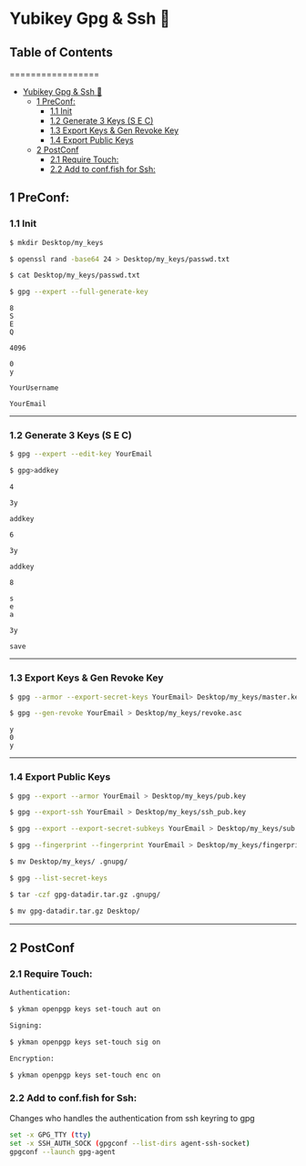 # Yubikey Gpg & Ssh 🔑

## Table of Contents
=================

* [Yubikey Gpg &amp; Ssh <g-emoji class="g-emoji" alias="key" fallback-src="https://github.githubassets.com/images/icons/emoji/unicode/1f511.png">🔑</g-emoji>](#yubikey-gpg--ssh-)
   * [1 PreConf:](#1-preconf)
      * [1.1 Init](#11-init)
      * [1.2 Generate 3 Keys (S E C)](#12-generate-3-keys-s-e-c)
      * [1.3 Export Keys &amp; Gen Revoke Key](#13-export-keys--gen-revoke-key)
      * [1.4 Export Public Keys](#14-export-public-keys)
   * [2 PostConf](#2-postconf)
      * [2.1 Require Touch:](#21-require-touch)
      * [2.2 Add to conf.fish for Ssh:](#22-add-to-conffish-for-ssh)

<!-- Created by https://github.com/ekalinin/github-markdown-toc -->
## 1 PreConf:

### 1.1 Init

```bash
$ mkdir Desktop/my_keys

$ openssl rand -base64 24 > Desktop/my_keys/passwd.txt

$ cat Desktop/my_keys/passwd.txt

$ gpg --expert --full-generate-key
```

```input
8
S
E
Q

4096

0
y

YourUsername

YourEmail
```

---

### 1.2 Generate 3 Keys (S E C)

```bash
$ gpg --expert --edit-key YourEmail

$ gpg>addkey
```

```input
4

3y

addkey

6

3y

addkey 

8

s
e
a

3y

save
```

---

### 1.3 Export Keys & Gen Revoke Key

```bash
$ gpg --armor --export-secret-keys YourEmail> Desktop/my_keys/master.key

$ gpg --gen-revoke YourEmail > Desktop/my_keys/revoke.asc
```

```input
y
0
y
```

---

### 1.4 Export Public Keys

```bash
$ gpg --export --armor YourEmail > Desktop/my_keys/pub.key

$ gpg --export-ssh YourEmail > Desktop/my_keys/ssh_pub.key

$ gpg --export --export-secret-subkeys YourEmail > Desktop/my_keys/sub.key

$ gpg --fingerprint --fingerprint YourEmail > Desktop/my_keys/fingerprint.txt
```

```bash
$ mv Desktop/my_keys/ .gnupg/

$ gpg --list-secret-keys

$ tar -czf gpg-datadir.tar.gz .gnupg/

$ mv gpg-datadir.tar.gz Desktop/
```

---

## 2 PostConf

### 2.1 Require Touch:

```bash
Authentication:

$ ykman openpgp keys set-touch aut on

Signing:

$ ykman openpgp keys set-touch sig on

Encryption:

$ ykman openpgp keys set-touch enc on
```

### 2.2 Add to conf.fish for Ssh:

Changes who handles the authentication from ssh keyring to gpg

``` bash
set -x GPG_TTY (tty)
set -x SSH_AUTH_SOCK (gpgconf --list-dirs agent-ssh-socket)
gpgconf --launch gpg-agent
```
